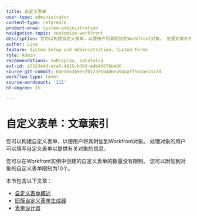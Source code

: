 ```yaml
---
title: 自定义表单
user-type: administrator
content-type: reference
product-area: system-administration
navigation-topic: customize-workfront
description: 您可以构建自定义表单，以便用户将其附加到Workfront对象。 处理对象的用户可以填写自定义表单以提供有关对象的信息。
author: Lisa
feature: System Setup and Administration, Custom Forms
role: Admin
recommendations: noDisplay, noCatalog
exl-id: a732344d-aca5-4825-b360-a4b49076b4d0
source-git-commit: 0aed653b9e5f0123e6b4d6e494aaff563ae1a72d
workflow-type: tm+mt
source-wordcount: '115'
ht-degree: 1%

---
```


# 自定义表单：文章索引

<!-- Audited: 1/2024 -->

您可以构建自定义表单，以便用户将其附加到Workfront对象。 处理对象的用户可以填写自定义表单以提供有关对象的信息。

您可以在Workfront实例中创建的自定义表单的数量没有限制。 您可以附加到对象的自定义表单限制为10个。

本节包含以下文章：

* [自定义表单概述](../../../administration-and-setup/customize-workfront/create-manage-custom-forms/custom-forms-overview.md)
* [旧版自定义表单生成器](/help/quicksilver/administration-and-setup/customize-workfront/create-manage-custom-forms/use-the-custom-form-builder.md)
* [表单设计器](/help/quicksilver/administration-and-setup/customize-workfront/create-manage-custom-forms/form-designer/form-designer-toc.md)